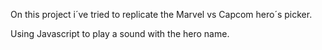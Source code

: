 On this project i´ve tried to replicate the Marvel vs Capcom hero´s picker.

Using Javascript to play a sound with the hero name.

